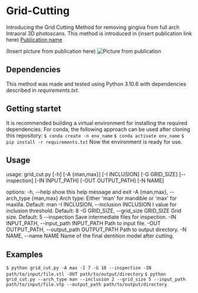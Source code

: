 # Grid-Cutting
Introducing the Grid Cutting Method for removing gingiva from full arch Intraoral 3D photoscans.
This method is introduced in (insert publication link here) [Publication name](https://where_is.com/publication)

(Insert picture from publication here) ![Picture from publication](image.jpg)

## Dependencies
This method was made and tested using Python 3.10.6 with dependencies described in *requirements.txt*.

## Getting startet
It is recommended building a virtual environment for installing the required dependencies.
For conda, the following approach can be used after cloning this repository:
`$ conda create -n env_name`
`$ conda activate env_name`
`$ pip install -r requirements.txt`
Now the environment is ready for use.

## Usage 
usage: grid_cut.py [-h] [-A {man,max}] [-I INCLUSION] [-G GRID_SIZE] [--inspection] [-IN INPUT_PATH]
                   [-OUT OUTPUT_PATH] [-N NAME]

options:
  -h, --help            show this help message and exit
  -A {man,max}, --arch_type {man,max}
                        Arch type: Either 'man' for mandible or 'max' for maxilla. Default: man
  -I INCLUSION, --inclusion INCLUSION
                        I value for inclusion threshold. Default: 8
  -G GRID_SIZE, --grid_size GRID_SIZE
                        Grid size. Default: 5
  --inspection          Save intermediate files for inspection.
  -IN INPUT_PATH, --input_path INPUT_PATH
                        Path to input file.
  -OUT OUTPUT_PATH, --output_path OUTPUT_PATH
                        Path to output directory.
  -N NAME, --name NAME  Name of the final dentition model after cutting.
  
  ## Examples
  `$ python grid_cut.py -A max -I 7 -G 10 --inspection -IN path/to/input/file.stl -OUT path/to/output/directory`
  `$ python grid_cut.py --arch_type man --inclusion 2 --grid_size 5 --input_path path/to/input/file.vtp --output_path path/to/output/directory`
